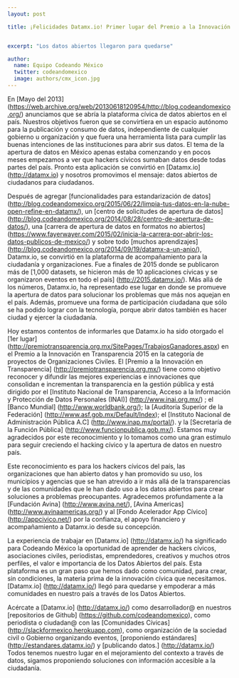 ```yaml
---
layout: post

title: ¡Felicidades Datamx.io! Primer lugar del Premio a la Innovación en Transparencia 2015


excerpt: "Los datos abiertos llegaron para quedarse"

author:
  name: Equipo Codeando México
  twitter: codeandomexico
  image: authors/cmx_icon.jpg
---
```


En [Mayo del 2013] (https://web.archive.org/web/20130618120954/http://blog.codeandomexico.org/) anunciamos que se abría la 
plataforma cívica de datos abiertos en el país. Nuestros objetivos fueron que se convirtiera en un espacio autónomo para la 
publicación y consumo de datos, independiente de cualquier gobierno u organización y que fuera una herramienta lista para 
cumplir las buenas intenciones de las instituciones para abrir sus datos. El tema de la apertura de datos en México apenas 
estaba comenzando y en pocos meses empezamos a ver que hackers cívicos sumaban datos desde todas partes del país. Pronto esta 
aplicación se convirtió en [Datamx.io] (http://datamx.io) y nosotros promovimos el mensaje: datos abiertos de ciudadanos para 
ciudadanos. 


Después de agregar [funcionalidades para estandarización de datos] (http://blog.codeandomexico.org/2015/06/22/limpia-tus-datos-en-la-nube-open-refine-en-datamx/), un [centro de solicitudes de apertura de datos] (http://blog.codeandomexico.org/2014/08/28/centro-de-apertura-de-datos/), una [carrera de apertura de datos en formatos no abiertos] (https://www.fayerwayer.com/2015/02/inicia-la-carrera-por-abrir-los-datos-publicos-de-mexico/) y sobre todo [muchos aprendizajes] (http://blog.codeandomexico.org/2014/09/19/datamx-a-un-anio/), Datamx.io, se convirtió en la plataforma de acompañamiento para la ciudadanía y organizaciones. Fue a finales de 2015 donde se publicaron más de [1,000 datasets, se hicieron más de 10 aplicaciones cívicas y se organizaron eventos en todo el país] (http://2015.datamx.io/). Más allá de los números, Datamx.io, ha representado ese lugar en donde se promueve la apertura de datos para solucionar los problemas que más nos aquejan en el país. Además, promueve una forma de participación ciudadana que sólo se ha podido lograr con la tecnología, porque abrir datos también es hacer ciudad y ejercer la ciudadanía. 


Hoy estamos contentos de informarles que Datamx.io ha sido otorgado el [1er lugar] (http://premiotransparencia.org.mx/SitePages/TrabajosGanadores.aspx) en el Premio a la Innovación en Transparencia 2015 en la categoría de proyectos de Organizaciones Civiles. El [Premio a la Innovación en Transparencia] (http://premiotransparencia.org.mx/) tiene como objetivo reconocer y difundir las mejores experiencias e innovaciones que consolidan e incrementan la transparencia en la gestión pública y está dirigido por el [Instituto Nacional de Transparencia, Acceso a la Información y Protección de Datos Personales (INAI)] (http://www.inai.org.mx/) ; el [Banco Mundial] (http://www.worldbank.org/); la [Auditoría Superior de la Federación] (http://www.asf.gob.mx/Default/Index); el [Instituto Nacional de Administración Pública A.C] (http://www.inap.mx/portal/). y la [Secretaría de la Función Pública] (http://www.funcionpublica.gob.mx/). Estamos muy agradecidos por este reconocimiento y lo tomamos como una gran estimulo para seguir creciendo el hacking cívico y la apertura de datos en nuestro país.


Este reconocimiento es para los hackers cívicos del país, las organizaciones que han abierto datos y han promovido su uso, los municipios y agencias que se han atrevido a ir más allá de la transparencias y de las comunidades que le han dado uso a los datos abiertos para crear soluciones a problemas preocupantes. Agradecemos profundamente a la [Fundación Avina] (http://www.avina.net/), [Avina Americas] (http://www.avinaamericas.org/) y al [Fondo Acelerador App Cívico] (http://appcivico.net/)  por la confianza, el apoyo financiero y acompañamiento a Datamx.io desde su concepción. 


La experiencia de trabajar en [Datamx.io] (http://datamx.io/) ha significado para Codeando México la oportunidad de aprender de hackers cívicos, asociaciones civiles, periodistas, emprendedores, creativos y muchos otros perfiles, el valor e importancia de los Datos Abiertos del país. Esta plataforma es un gran paso que hemos dado como comunidad, para crear, sin condiciones, la materia prima de la innovación cívica que necesitamos. [Datamx.io] (http://datamx.io/) llegó para quedarse y empoderar a más comunidades en nuestro país a través de los Datos Abiertos. 


Acércate a [Datamx.io] (http://datamx.io/) como desarrollador@ en nuestros [repositorios de Github] (https://github.com/codeandomexico), como periodista o ciudadan@ con las [Comunidades Cívicas] (http://slackformexico.herokuapp.com), como organización de la sociedad civil o Gobierno organizando eventos, [proponiendo estándares] (http://estandares.datamx.io/) y [publicando datos.] (http://datamx.io/) Todos tenemos nuestro lugar en el mejoramiento del contexto a través de datos, sigamos proponiendo soluciones con información accesible a la ciudadanía.


